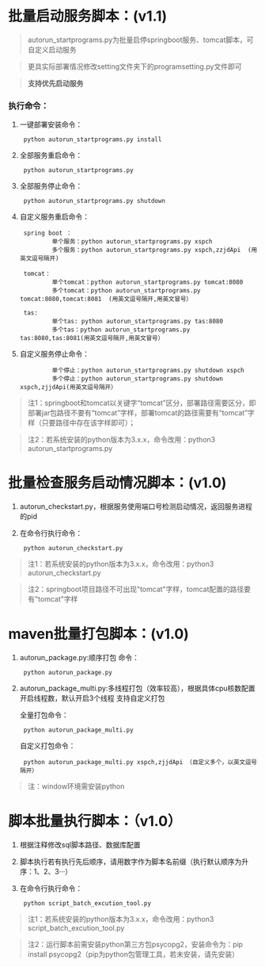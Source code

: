 # 批量启动服务脚本：(v1.1)
>autorun_startprograms.py为批量启停springboot服务、tomcat脚本，可自定义启动服务

>更具实际部署情况修改setting文件夹下的programsetting.py文件即可

>**支持优先启动服务**
### 执行命令：
1. 一键部署安装命令：

        python autorun_startprograms.py install
2. 全部服务重启命令：

        python autorun_startprograms.py
3. 全部服务停止命令：

        python autorun_startprograms.py shutdown
4. 自定义服务重启命令：

        spring boot ：
                单个服务：python autorun_startprograms.py xspch
                多个服务：python autorun_startprograms.py xspch,zzjdApi  (用英文逗号隔开)

        tomcat：
                单个tomcat：python autorun_startprograms.py tomcat:8080
                多个tomcat：python autorun_startprograms.py tomcat:8080,tomcat:8081  (用英文逗号隔开,用英文冒号）

        tas:
                单个tas: python autorun_startprograms.py tas:8080
                多个tas：python autorun_startprograms.py tas:8080,tas:8081(用英文逗号隔开,用英文冒号）
5. 自定义服务停止命令：

                单个停止：python autorun_startprograms.py shutdown xspch
                多个停止：python autorun_startprograms.py shutdown xspch,zjjdApi(用英文逗号隔开）
>注1：springboot和tomcat以关键字“tomcat”区分，部署路径需要区分，即部署jar包路径不要有“tomcat”字样，部署tomcat的路径需要有“tomcat”字样（只要路径中存在该字样即可）；

>注2：若系统安装的python版本为3.x.x，命令改用：python3 autorun_startprograms.py



# 批量检查服务启动情况脚本：(v1.0)
1. autorun_checkstart.py，根据服务使用端口号检测启动情况，返回服务进程的pid
2. 在命令行执行命令：
        
        python autorun_checkstart.py
>注1：若系统安装的python版本为3.x.x，命令改用：python3 autorun_checkstart.py
    
>注2：springboot项目路径不可出现"tomcat"字样，tomcat配置的路径要有"tomcat"字样



# maven批量打包脚本：(v1.0)
1. autorun_package.py:顺序打包
命令：
        
        python autorun_package.py
2. autorun_package_multi.py:多线程打包（效率较高），根据具体cpu核数配置开启线程数，默认开启3个线程
支持自定义打包

    全量打包命令：

        python autorun_package_multi.py
    自定义打包命令：

        python autorun_package_multi.py xspch,zjjdApi （自定义多个，以英文逗号隔开）
>注：window环境需安装python

# 脚本批量执行脚本：（v1.0）
1. 根据注释修改sql脚本路径、数据库配置
2. 脚本执行若有执行先后顺序，请用数字作为脚本名前缀（执行默认顺序为升序：1、2、3···）
3. 在命令行执行命令：

        python script_batch_excution_tool.py
>注1：若系统安装的python版本为3.x.x，命令改用：python3 script_batch_excution_tool.py
    
>注2：运行脚本前需安装python第三方包psycopg2，安装命令为：pip install psycopg2（pip为python包管理工具，若未安装，请先安装）